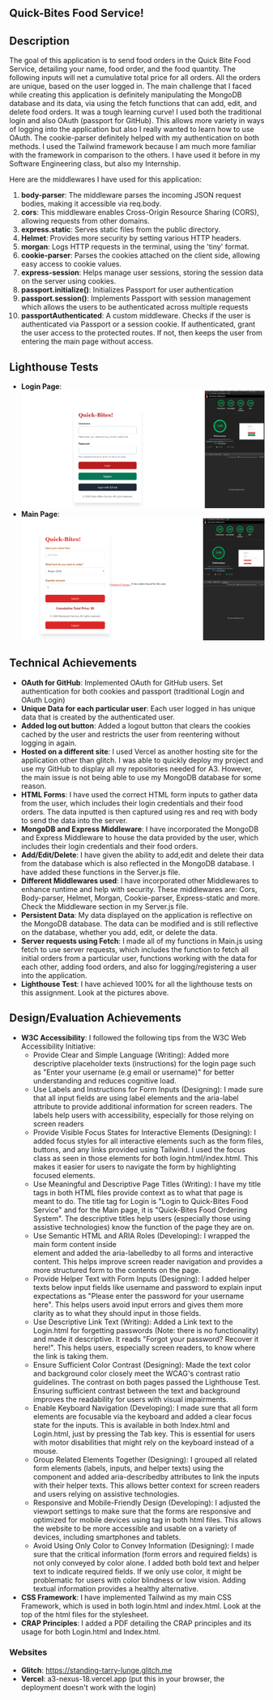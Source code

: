 ## Quick-Bites Food Service!

## Description

The goal of this application is to send food orders in the Quick Bite Food Service, detailing your name, food order, and the food quantity. The following inputs will net a cumulative total price for all orders. All the orders are unique, based on the user logged in.
The main challenge that I faced while creating this application is definitely manipulating the MongoDB database and its data, via using the fetch functions that can add, edit, and delete food orders. It was a tough learning curve! 
I used both the traditional login and also OAuth (passport for GitHub). This allows more variety in ways of logging into the application but also I really wanted to learn how to use OAuth. The cookie-parser definitely helped with my authentication on both methods.
I used the Tailwind framework because I am much more familiar with the framework in comparison to the others. I have used it before in my Software Engineering class, but also my Internship.

Here are the middlewares I have used for this application:
1. **body-parser**: The middleware parses the incoming JSON request bodies, making it accessible via req.body.
2. **cors**: This middleware enables Cross-Origin Resource Sharing (CORS), allowing requests from other domains.
3. **express.static**: Serves static files from the public directory.
4. **Helmet**: Provides more security by setting various HTTP headers.
5. **morgan**: Logs HTTP requests in the terminal, using the 'tiny' format.
6. **cookie-parser**: Parses the cookies attached on the client side, allowing easy access to cookie values.
7. **express-session**: Helps manage user sessions, storing the session data on the server using cookies.
8. **passport.initialize()**: Initializes Passport for user authentication
9. **passport.session()**: Implements Passport with session management which allows the users to be authenticated across multiple requests
10. **passportAuthenticated**: A custom middleware. Checks if the user is authenticated via Passport or a session cookie. If authenticated, grant the user access to the protected routes. If not, then keeps the user from entering the main page without access.  

## Lighthouse Tests
- **Login Page**: ![login.png](login.png)
- **Main Page**: ![main.png](main.png)

## Technical Achievements
- **OAuth for GitHub**: Implemented OAuth for GitHub users. Set authentication for both cookies and passport (traditional Logjn and OAuth Login)
- **Unique Data for each particular user**: Each user logged in has unique data that is created by the authenticated user. 
- **Added log out button**: Added a logout button that clears the cookies cached by the user and restricts the user from reentering without logging in again.
- **Hosted on a different site**: I used Vercel as another hosting site for the application other than glitch. I was able to quickly deploy my project and use my GitHub to display all my repositories needed for A3. However, the main issue is not being able to use my MongoDB database for some reason.
- **HTML Forms**: I have used the correct HTML form inputs to gather data from the user, which includes their login credentials and their food orders. The data inputted is then captured using res and req with body to send the data into the server.
- **MongoDB and Express Middleware**: I have incorporated the MongoDB and Express Middleware to house the data provided by the user, which includes their login credentials and their food orders.
- **Add/Edit/Delete**: I have given the ability to add,edit and delete their data from the database which is also reflected in the MongoDB database. I have added these functions in the Server.js file.
- **Different Middlewares used**: I have incorporated other Middlewares to enhance runtime and help with security. These middlewares are: Cors, Body-parser, Helmet, Morgan, Cookie-parser, Express-static and more. Check the Middleware section in my Server.js file.
- **Persistent Data**: My data displayed on the application is reflective on the MongoDB database. The data can be modified and is still reflective on the database, whether you add, edit, or delete the data.
- **Server requests using Fetch**: I made all of my functions in Main.js using fetch to use server requests, which includes the function to fetch all initial orders from a particular user, functions working with the data for each other, adding food orders, and also for logging/registering a user into the application.
- **Lighthouse Test**: I have achieved 100% for all the lighthouse tests on this assignment. Look at the pictures above.

## Design/Evaluation Achievements
- **W3C Accessibility**: I followed the following tips from the W3C Web Accessibility Initiative:
  - Provide Clear and Simple Language (Writing): Added more descriptive placeholder texts (instructions) for the login page such as "Enter your username (e.g email or username)" for better understanding and reduces cognitive load.
  - Use Labels and Instructions for Form Inputs (Designing): I made sure that all input fields are using label elements and the aria-label attribute to provide additional information for screen readers. The labels help users with accessibility, especially for those relying on screen readers
  - Provide Visible Focus States for Interactive Elements (Designing): I added focus styles for all interactive elements such as the form files, buttons, and any links provided using Tailwind. I used the focus class as seen in those elements for both login.html/index.html. This makes it easier for users to navigate the form by highlighting focused elements.
  - Use Meaningful and Descriptive Page Titles (Writing): I have my title tags in both HTML files provide context as to what that page is meant to do. The title tag for Login is "Login to Quick-Bites Food Service" and for the Main page, it is "Quick-Bites Food Ordering System". The descriptive titles help users (especially those using assistive technologies) know the function of the page they are on.
  - Use Semantic HTML and ARIA Roles (Developing): I wrapped the main form content inside <main> element and added the aria-labelledby to all forms and interactive content. This helps improve screen reader navigation and provides a more structured form to the contents on the page.
  - Provide Helper Text with Form Inputs (Designing): I added helper texts below input fields like username and password to explain input expectations as "Please enter the password for your username here". This helps users avoid input errors and gives them more clarity as to what they should input in those fields.
  - Use Descriptive Link Text (Writing): Added a Link text to the Login.html for forgetting passwords (Note: there is no functionality) and made it descriptive. It reads "Forgot your password? Recover it here!". This helps users, especially screen readers, to know where the link is taking them.
  - Ensure Sufficient Color Contrast (Designing): Made the text color and background color closely meet the WCAG's contrast ratio guidelines. The contrast on both pages passed the Lighthouse Test. Ensuring sufficient contrast between the text and background improves the readability for users with visual impairments.
  - Enable Keyboard Navigation (Developing): I made sure that all form elements are focusable via the keyboard and added a clear focus state for the inputs. This is available in both Index.html and Login.html, just by pressing the Tab key. This is essential for users with motor disabilities that might rely on the keyboard instead of a mouse.
  - Group Related Elements Together (Designing): I grouped all related form elements (labels, inputs, and helper texts) using the <div> component and added aria-describedby attributes to link the inputs with their helper texts. This allows better context for screen readers and users relying on assistive technologies.
  - Responsive and Mobile-Friendly Design (Developing): I adjusted the viewport settings to make sure that the forms are responsive and optimized for mobile devices using <meta name="viewport"> tag in both html files. This allows the website to be more accessible and usable on a variety of devices, including smartphones and tablets.
  - Avoid Using Only Color to Convey Information (Designing): I made sure that the critical information (form errors and required fields) is not only conveyed by color alone. I added both bold text and helper text to indicate required fields. If we only use color, it might be problematic for users with color blindness or low vision. Adding textual information provides a healthy alternative.
- **CSS Framework**: I have implemented Tailwind as my main CSS Framework, which is used in both login.html and index.html. Look at the top of the html files for the stylesheet.
- **CRAP Principles**: I added a PDF detailing the CRAP principles and its usage for both Login.html and Index.html.

### Websites
- **Glitch**: https://standing-tarry-lunge.glitch.me
- **Vercel**: a3-nexus-18.vercel.app (put this in your browser, the deployment doesn't work with the login)